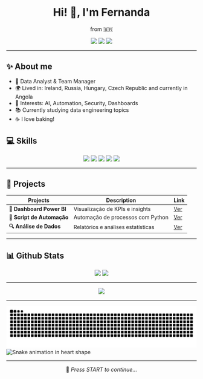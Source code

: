 <!-- Banner -->


<h1 align="center">Hi! 👋, I'm Fernanda</h1>
<p align="center">from 🇧🇷</p>

<p align="center">
  <img src="https://img.shields.io/badge/Player-1%20(Fernanda)-pink?style=for-the-badge&logo=nintendo-gamecube&logoColor=white" />
  <img src="https://img.shields.io/badge/Level-Data%20Analyst-blueviolet?style=for-the-badge&logo=python&logoColor=white" />
  <img src="https://img.shields.io/badge/XP-∞-yellow?style=for-the-badge&logo=starship&logoColor=white" />
</p>

---

## ✨ About me
- 💾 Data Analyst & Team Manager
- 🌍 Lived in: Ireland, Russia, Hungary, Czech Republic and currently in Angola  
- 🎯 Interests: AI, Automation, Security, Dashboards  
- 📚 Currently studying data engineering topics
- ☕ I love baking!

## 💻 Skills
<p align="center">
  <img src="https://img.shields.io/badge/Python-3776AB?style=for-the-badge&logo=python&logoColor=white" />
  <img src="https://img.shields.io/badge/SQL-336791?style=for-the-badge&logo=postgresql&logoColor=white" />
  <img src="https://img.shields.io/badge/Power%20BI-F2C811?style=for-the-badge&logo=powerbi&logoColor=black" />
  <img src="https://img.shields.io/badge/Linux-FCC624?style=for-the-badge&logo=linux&logoColor=black" />
  <img src="https://img.shields.io/badge/Git-F05033?style=for-the-badge&logo=git&logoColor=white" />
</p>

---

## 🚀 Projects
| Projects | Description | Link |
|---------|-----------|------|
| **🎯 Dashboard Power BI** | Visualização de KPIs e insights | [Ver](#) |
| **🤖 Script de Automação** | Automação de processos com Python | [Ver](#) |
| **🔍 Análise de Dados** | Relatórios e análises estatísticas | [Ver](#) |

---

## 📊 Github Stats
<p align="center">
  <img src="https://github-readme-stats.vercel.app/api?username=fmmatosx&show_icons=true&theme=radical" height="150" />
  <img src="https://github-readme-stats.vercel.app/api/top-langs/?username=fmmatosx&layout=compact&theme=radical" height="150" />
</p>

---


<p align="center">
  <img src="https://komarev.com/ghpvc/?username=fmmatosx&color=blueviolet&style=for-the-badge" />
</p>

---


<picture>
  <source media="(prefers-color-scheme: dark)" srcset="https://raw.githubusercontent.com/fmmatosx/fmmatosx/output/github-snake-dark.svg" />
  <source media="(prefers-color-scheme: light)" srcset="https://raw.githubusercontent.com/fmmatosx/fmmatosx/output/github-snake.svg" />
  <img alt="github-snake" src="https://raw.githubusercontent.com/fmmatosx/fmmatosx/output/github-snake.svg" />
  <img src=".github/assets/snake-heart.svg" alt="Snake animation in heart shape" width="600">

</picture>

---

<p align="center">💬 <i>Press START to continue...</i></p>
